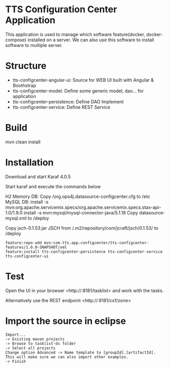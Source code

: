 # TTS Configuration Center Application

This application is used to manage which software feature(docker, docker-compose) installed on a server. We can also use this software to install software to multiple server.

# Structure

* tts-configcenter-angular-ui: Source for WEB UI built with Angular & Boothstrap
* tts-configcenter-model: Define some generic model, dao... for application
* tts-configcenter-persistence: Define DAO Implement 
* tts-configcenter-service: Define REST Service

# Build

mvn clean install

# Installation

Download and start Karaf 4.0.5

Start karaf and execute the commands below

H2 Memory DB:
	Copy <root>/org.ops4j.datasource-configcenter.cfg to <karaf>/etc
MySQL DB:
	install -s mvn:org.apache.servicemix.specs/org.apache.servicemix.specs.stax-api-1.0/1.9.0
	install -s mvn:mysql/mysql-connector-java/5.1.18
	Copy datasource-mysql.xml to <karaf>/deploy

Copy jsch-0.1.53.jar JSCH from <home dir>/.m2/repository/com/jcraft/jsch/0.1.53/ to <karaf>/deploy 

```Shell
feature:repo-add mvn:com.tts.app.configcenter/tts-configcenter-features/1.0.0-SNAPSHOT/xml
feature:install tts-configcenter-persistence tts-configcenter-service tts-configcenter-ui
```

# Test

Open the UI in your browser <http://<your id address>:8181/tasklist> and work with the tasks.

Alternatively use the REST endpoint <http://<your id address>:8181/cxf/zone>


# Import the source in eclipse

	Import... 
	-> Existing maven projects 
	-> Browse to tasklist-ds folder 
	-> Select all projects 
	Change option Advanced -> Name template to [groupId].[artifactId]. This will make sure we can also import other examples.
	-> Finish
 
